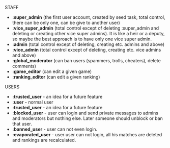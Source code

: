 STAFF
* **:super_admin** (the first user account, created by seed task, total control, there can be only one, can be give to another user)
* **:vice_super_admin** (total control except of deleting :super_admin and deleting or creating other vice super admins). It is like a heir or a deputy, so maybe the best approach is to have only one vice super admin.
* **:admin** (total control except of deleting, creating etc. admins and above)
* **:vice_admin** (total control except of deleting, creating etc. vice admins and above)
* **:global_moderator** (can ban users (spammers, trolls, cheaters), delete comments)
* **:game_editor** (can edit a given game)
* **:ranking_editor** (can edit a given ranking)

USERS
* **:trusted_user** - an idea for a future feature
* **:user** - normal user
* **:trusted_user** - an idea for a future feature
* **:blocked_user** - user can login and send private messages to admins and moderators but nothing else. Later someone should unblock or ban that user.
* **:banned_user** - user can not even login.
* **:evaporated_user** - user user can not login, all his matches are deleted and rankings are recalculated.
